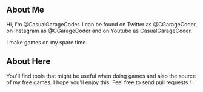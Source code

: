 ## About Me

Hi, I’m @CasualGarageCoder. I can be found on Twitter as @CGarageCoder, on Instagram as @CGarageCoder and on Youtube as CasualGarageCoder.

I make games on my spare time.

## About Here

You'll find tools that might be useful when doing games and also the source of my free games. I hope you'll enjoy this. Feel free to send pull requests !

<!---
CasualGarageCoder/CasualGarageCoder is a ✨ special ✨ repository because its `README.md` (this file) appears on your GitHub profile.
You can click the Preview link to take a look at your changes.
--->
